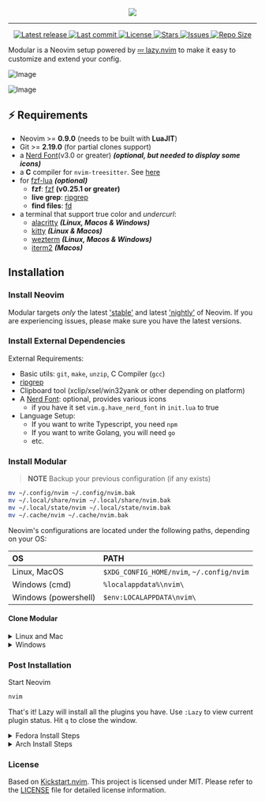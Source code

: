 <div align="center">
  <img src="https://upload.wikimedia.org/wikipedia/commons/thumb/4/4f/Neovim-logo.svg/742px-Neovim-logo.svg.png">
</div>

<hr>

<div align="center"><p>
    <a href="https://github.com/masajinobe-ef/modular.nvim/releases/latest">
      <img alt="Latest release" src="https://img.shields.io/github/v/release/masajinobe-ef/modular.nvim?style=for-the-badge&logo=starship&color=C9CBFF&logoColor=D9E0EE&labelColor=302D41&include_prerelease&sort=semver" />
    </a>
    <a href="https://github.com/masajinobe-ef/modular.nvim/pulse">
      <img alt="Last commit" src="https://img.shields.io/github/last-commit/masajinobe-ef/modular.nvim?style=for-the-badge&logo=starship&color=8bd5ca&logoColor=D9E0EE&labelColor=302D41"/>
    </a>
    <a href="https://github.com/masajinobe-ef/modular.nvim/blob/main/LICENSE">
      <img alt="License" src="https://img.shields.io/github/license/masajinobe-ef/modular.nvim?style=for-the-badge&logo=starship&color=ee999f&logoColor=D9E0EE&labelColor=302D41" />
    </a>
    <a href="https://github.com/masajinobe-ef/modular.nvim/stargazers">
      <img alt="Stars" src="https://img.shields.io/github/stars/masajinobe-ef/modular.nvim?style=for-the-badge&logo=starship&color=c69ff5&logoColor=D9E0EE&labelColor=302D41" />
    </a>
    <a href="https://github.com/masajinobe-ef/modular.nvim/issues">
      <img alt="Issues" src="https://img.shields.io/github/issues/masajinobe-ef/modular.nvim?style=for-the-badge&logo=bilibili&color=F5E0DC&logoColor=D9E0EE&labelColor=302D41" />
    </a>
    <a href="https://github.com/masajinobe-ef/modular.nvim">
      <img alt="Repo Size" src="https://img.shields.io/github/repo-size/masajinobe-ef/modular.nvim?color=%23DDB6F2&label=SIZE&logo=codesandbox&style=for-the-badge&logoColor=D9E0EE&labelColor=302D41" />
    </a>
</div>

Modular is a Neovim setup powered by [💤 lazy.nvim](https://github.com/folke/lazy.nvim)
to make it easy to customize and extend your config.

![Image](https://github.com/user-attachments/assets/dd760054-38d9-47fd-901e-b01c4980cb1b)

![Image](https://github.com/user-attachments/assets/3a3c48d4-14e5-4633-84c5-8ae07b02b6bf)

## ⚡️ Requirements

- Neovim >= **0.9.0** (needs to be built with **LuaJIT**)
- Git >= **2.19.0** (for partial clones support)
- a [Nerd Font](https://www.nerdfonts.com/)(v3.0 or greater) **_(optional, but needed to display some icons)_**
- a **C** compiler for `nvim-treesitter`. See [here](https://github.com/nvim-treesitter/nvim-treesitter#requirements)
- for [fzf-lua](https://github.com/ibhagwan/fzf-lua) **_(optional)_**
  - **fzf**: [fzf](https://github.com/junegunn/fzf) **(v0.25.1 or greater)**
  - **live grep**: [ripgrep](https://github.com/BurntSushi/ripgrep)
  - **find files**: [fd](https://github.com/sharkdp/fd)
- a terminal that support true color and _undercurl_:
  - [alacritty](https://github.com/alacritty/alacritty) **_(Linux, Macos & Windows)_**
  - [kitty](https://github.com/kovidgoyal/kitty) **_(Linux & Macos)_**
  - [wezterm](https://github.com/wez/wezterm) **_(Linux, Macos & Windows)_**
  - [iterm2](https://iterm2.com/) **_(Macos)_**

## Installation

### Install Neovim

Modular targets _only_ the latest
['stable'](https://github.com/neovim/neovim/releases/tag/stable) and latest
['nightly'](https://github.com/neovim/neovim/releases/tag/nightly) of Neovim.
If you are experiencing issues, please make sure you have the latest versions.

### Install External Dependencies

External Requirements:

- Basic utils: `git`, `make`, `unzip`, C Compiler (`gcc`)
- [ripgrep](https://github.com/BurntSushi/ripgrep#installation)
- Clipboard tool (xclip/xsel/win32yank or other depending on platform)
- A [Nerd Font](https://www.nerdfonts.com/): optional, provides various icons
  - if you have it set `vim.g.have_nerd_font` in `init.lua` to true
- Language Setup:
  - If you want to write Typescript, you need `npm`
  - If you want to write Golang, you will need `go`
  - etc.

### Install Modular

> **NOTE**
> Backup your previous configuration (if any exists)

```sh
mv ~/.config/nvim ~/.config/nvim.bak
mv ~/.local/share/nvim ~/.local/share/nvim.bak
mv ~/.local/state/nvim ~/.local/state/nvim.bak
mv ~/.cache/nvim ~/.cache/nvim.bak
```

Neovim's configurations are located under the following paths, depending on your OS:

| OS                   | PATH                                      |
| :------------------- | :---------------------------------------- |
| Linux, MacOS         | `$XDG_CONFIG_HOME/nvim`, `~/.config/nvim` |
| Windows (cmd)        | `%localappdata%\nvim\`                    |
| Windows (powershell) | `$env:LOCALAPPDATA\nvim\`                 |

#### Clone Modular

<details><summary> Linux and Mac </summary>

```sh
git clone https://github.com/masajinobe-ef/modular.nvim.git "${XDG_CONFIG_HOME:-$HOME/.config}"/nvim
```

</details>

<details><summary> Windows </summary>

If you're using `cmd.exe`:

```
git clone https://github.com/masajinobe-ef/modular.nvim.git "%localappdata%\nvim"
```

If you're using `powershell.exe`

```
git clone https://github.com/masajinobe-ef/modular.nvim.git "${env:LOCALAPPDATA}\nvim"
```

</details>

### Post Installation

Start Neovim

```sh
nvim
```

That's it! Lazy will install all the plugins you have. Use `:Lazy` to view
current plugin status. Hit `q` to close the window.

<details><summary>Fedora Install Steps</summary>

```
sudo dnf install -y gcc make git ripgrep fd-find unzip neovim
```

</details>

<details><summary>Arch Install Steps</summary>

```
sudo pacman -S --noconfirm --needed gcc make git ripgrep fd unzip neovim
```

</details>

### License

Based on [Kickstart.nvim](https://github.com/nvim-lua/kickstart.nvim).
This project is licensed under MIT. Please refer to the [LICENSE](LICENSE.md) file for detailed license information.
